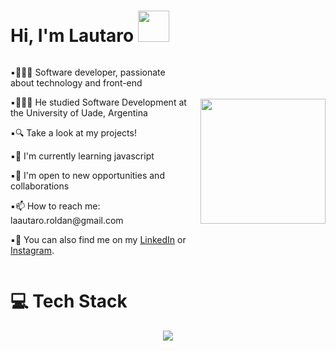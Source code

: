# Hi, I'm Lautaro <img src="https://media.giphy.com/media/5HyXGsoFzXWPKFx07j/giphy.gif" width="50">

<div style="display: flex; align-items: center;">
  <div style="flex: 1;">
    <p>▪︎👩🏻‍💻 Software developer, passionate about technology and front-end</p>
    <p>▪︎👩🏻‍🎓 He studied Software Development at the University of Uade, Argentina</p>
    <p>▪︎🔍 Take a look at my projects!</p>
    <p>▪︎🌱 I'm currently learning javascript</p>
    <p>▪︎👯 I'm open to new opportunities and collaborations</p>
    <p>▪︎📫 How to reach me: laautaro.roldan@gmail.com</p>
    <p>▪︎📲 You can also find me on my <a href="https://www.linkedin.com/in/lautaro-roldan">LinkedIn</a> or <a href="https://www.instagram.com/lautaropulvi/">Instagram</a>.</p>
  </div>
  <div style="flex-shrink: 0; margin-left: 20px;">
    <img src="activos/1d6bc03c3dd55bc1c59cec84edb81a46.gif" width="200">
  </div>
</div>

# 💻 Tech Stack
<p align="center">
  <a href="https://skillicons.dev">
    <img src="https://skillicons.dev/icons?i=html,css,js,py,java,mysql,git,github,figma&theme=light" />
  </a>
</p>

